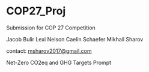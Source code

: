 # COP27_Proj
Submission for COP 27 Competition

Jacob Bulir
Lexi Nelson
Caelin Schaefer
Mikhail Sharov

contact: msharov2017@gmail.com

Net-Zero CO2eq and GHG Targets Prompt
